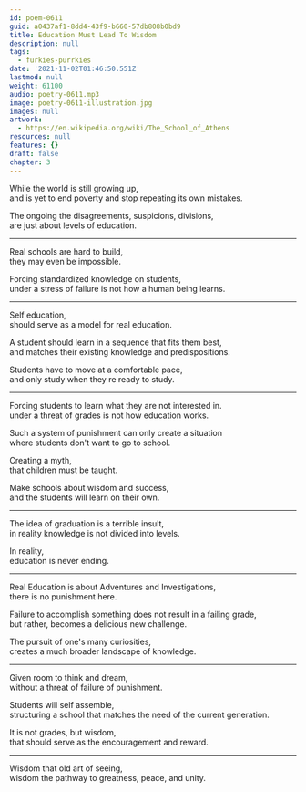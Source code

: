 ```yaml
---
id: poem-0611
guid: a0437af1-8dd4-43f9-b660-57db808b0bd9
title: Education Must Lead To Wisdom
description: null
tags:
  - furkies-purrkies
date: '2021-11-02T01:46:50.551Z'
lastmod: null
weight: 61100
audio: poetry-0611.mp3
image: poetry-0611-illustration.jpg
images: null
artwork:
  - https://en.wikipedia.org/wiki/The_School_of_Athens
resources: null
features: {}
draft: false
chapter: 3
---
```


While the world is still growing up,\
and is yet to end poverty and stop repeating its own mistakes.

The ongoing the disagreements, suspicions, divisions,\
are just about levels of education.

---

Real schools are hard to build,\
they may even be impossible.

Forcing standardized knowledge on students,\
under a stress of failure is not how a human being learns.

---

Self education,\
should serve as a model for real education.

A student should learn in a sequence that fits them best,\
and matches their existing knowledge and predispositions.

Students have to move at a comfortable pace,\
and only study when they re ready to study.

---

Forcing students to learn what they are not interested in.\
under a threat of grades is not how education works.

Such a system of punishment can only create a situation\
where students don't want to go to school.

Creating a myth,\
that children must be taught.

Make schools about wisdom and success,\
and the students will learn on their own.

---

The idea of graduation is a terrible insult,\
in reality knowledge is not divided into levels.

In reality,\
education is never ending.

---

Real Education is about Adventures and Investigations,\
there is no punishment here.

Failure to accomplish something does not result in a failing grade,\
but rather, becomes a delicious new challenge.

The pursuit of one's many curiosities,\
creates a much broader landscape of knowledge.

---

Given room to think and dream,\
without a threat of failure of punishment.

Students will self assemble,\
structuring a school that matches the need of the current generation.

It is not grades, but wisdom,\
that should serve as the encouragement and reward.

---

Wisdom that old art of seeing,\
wisdom the pathway to greatness, peace, and unity.
